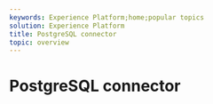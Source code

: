 ```yaml
---
keywords: Experience Platform;home;popular topics
solution: Experience Platform
title: PostgreSQL connector
topic: overview
---
```


# PostgreSQL connector